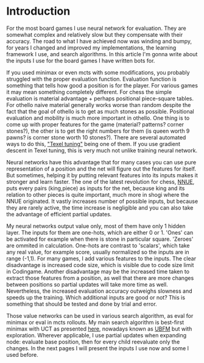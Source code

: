# Introduction

For the most board games I use neural network for evaluation. They are somewhat complex and relatively slow but they compensate with their accuracy. The road to what I have achieved now was winding and bumpy, for years I changed and improved my implementations, the learning framework I use, and search algorithms. In this article I'm gonna write about the inputs I use for the board games I have written bots for.

If you used minimax or even mcts with some modifications, you probably struggled with the proper evaluation function. Evaluation function is something that tells how good a position is for the player. For various games it may mean something completely different. For chess the simple evaluation is material advantage + perhaps positional piece-square tables. For othello naive material generally works worse than random despite the fact that the goal of othello is to get as much stones as possible. Positional evaluation and mobility is much more important in othello. One thing is to come up with proper features for the game (material? patterns? corner stones?), the other is to get the right numbers for them (is queen worth 9 pawns? is corner stone worth 10 stones?). There are several automated ways to do this, ["Texel tuning"](https://www.chessprogramming.org/Texel%27s_Tuning_Method) being one of them. If you use gradient descent in Texel tuning, this is very much not unlike training neural network.

Neural networks have this advantage that for many cases you can use pure representation of a position and the net will figure out the features for itself. But sometimes, helping it by putting relevant features into its inputs makes it stronger and learn faster. The one of the latest revolution for chess, [NNUE](https://www.chessprogramming.org/NNUE), puts every pairs (king,piece) as inputs for the net, because king and its relation to other pieces is quite important, much more in shogi where the NNUE originated. It vastly increases number of possible inputs, but because they are rarely active, the time increase is negligible and you can also take the advantage of efficient partial updates.

My neural networks output value only, most of them have only 1 hidden layer. The inputs for them are one-hots, which are either 0 or 1. 'Ones' can be activated for example when there is stone in particular square. 'Zeroes' are ommited in calculation. One-hots are contrast to 'scalars', which take any real value, for example score, usually normalized so the inputs are in range (-1,1). For many games, I add various features to the inputs. The clear disadvantage is increased code size, which is visible due to code size limit in Codingame. Another disadvantage may be the increased time taken to extract those features from a position, as well that there are more changes between positions so partial updates will take more time as well. Nevertheless, the increased evaluation accuracy outweighs slowness and speeds up the training. Which additional inputs are good or not? This is something that should be tested and done by trial and error. 

Those value networks can be used in various search algorithm, as eval for minimax or eval in mcts rollouts. My main search algorithm is best-first minimax with UCT as presented [here](https://www.codingame.com/playgrounds/55004/best-first-minimax-search-with-uct), nowadays known as [UBFM](https://arxiv.org/abs/2012.10700) but with exploration. Wherever applicable, I use partial updates when expanding node: evaluate base position, then for every child reevaluate only the changes. In the next pages I will present the inputs I use now and some I used before.

